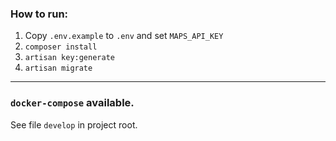 ### How to run:
1. Copy `.env.example` to `.env` and set `MAPS_API_KEY`
1. `composer install`
1. `artisan key:generate`
1. `artisan migrate`

---

### `docker-compose` available.
See file `develop` in project root.
